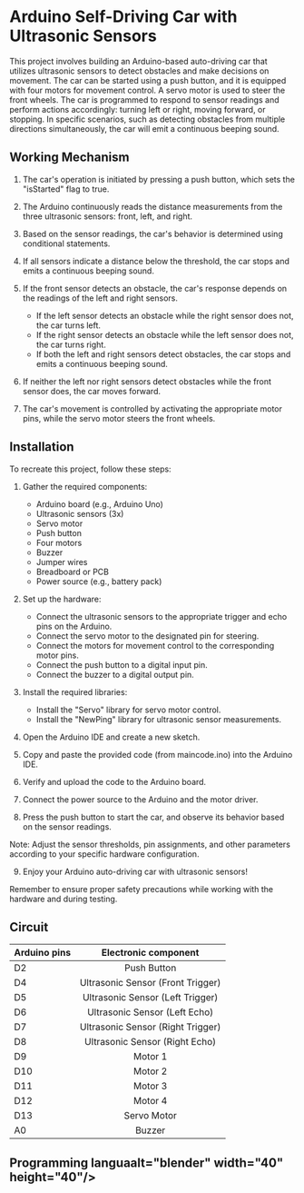 # Arduino Self-Driving Car with Ultrasonic Sensors

This project involves building an Arduino-based auto-driving car that utilizes ultrasonic sensors to detect obstacles and make decisions on movement. The car can be started using a push button, and it is equipped with four motors for movement control. A servo motor is used to steer the front wheels. The car is programmed to respond to sensor readings and perform actions accordingly: turning left or right, moving forward, or stopping. In specific scenarios, such as detecting obstacles from multiple directions simultaneously, the car will emit a continuous beeping sound.

## Working Mechanism

1. The car's operation is initiated by pressing a push button, which sets the "isStarted" flag to true.

2. The Arduino continuously reads the distance measurements from the three ultrasonic sensors: front, left, and right.

3. Based on the sensor readings, the car's behavior is determined using conditional statements.

4. If all sensors indicate a distance below the threshold, the car stops and emits a continuous beeping sound.

5. If the front sensor detects an obstacle, the car's response depends on the readings of the left and right sensors.
   - If the left sensor detects an obstacle while the right sensor does not, the car turns left.
   - If the right sensor detects an obstacle while the left sensor does not, the car turns right.
   - If both the left and right sensors detect obstacles, the car stops and emits a continuous beeping sound.

6. If neither the left nor right sensors detect obstacles while the front sensor does, the car moves forward.

7. The car's movement is controlled by activating the appropriate motor pins, while the servo motor steers the front wheels.

## Installation

To recreate this project, follow these steps:

1. Gather the required components:
   - Arduino board (e.g., Arduino Uno)
   - Ultrasonic sensors (3x)
   - Servo motor
   - Push button
   - Four motors
   - Buzzer
   - Jumper wires
   - Breadboard or PCB
   - Power source (e.g., battery pack)

2. Set up the hardware:
   - Connect the ultrasonic sensors to the appropriate trigger and echo pins on the Arduino.
   - Connect the servo motor to the designated pin for steering.
   - Connect the motors for movement control to the corresponding motor pins.
   - Connect the push button to a digital input pin.
   - Connect the buzzer to a digital output pin.

3. Install the required libraries:
   - Install the "Servo" library for servo motor control.
   - Install the "NewPing" library for ultrasonic sensor measurements.

4. Open the Arduino IDE and create a new sketch.

5. Copy and paste the provided code (from maincode.ino) into the Arduino IDE.

6. Verify and upload the code to the Arduino board.

7. Connect the power source to the Arduino and the motor driver.

8. Press the push button to start the car, and observe its behavior based on the sensor readings.

Note: Adjust the sensor thresholds, pin assignments, and other parameters according to your specific hardware configuration.

9. Enjoy your Arduino auto-driving car with ultrasonic sensors!

Remember to ensure proper safety precautions while working with the hardware and during testing.

## Circuit

|  Arduino pins  | Electronic component |
|----------------|:--------------------:|
| D2  |  Push Button  |
| D4  |  Ultrasonic Sensor (Front Trigger) |
| D5  |  Ultrasonic Sensor (Left Trigger) |
| D6  |  Ultrasonic Sensor (Left Echo) |
| D7  |  Ultrasonic Sensor (Right Trigger) |
| D8  |  Ultrasonic Sensor (Right Echo) |
| D9  |  Motor 1 |
| D10 |  Motor 2 |
| D11 |  Motor 3 |
| D12 |  Motor 4 |
| D13 |  Servo Motor |
| A0  |  Buzzer |


## Programming languaalt="blender" width="40" height="40"/> </a>



